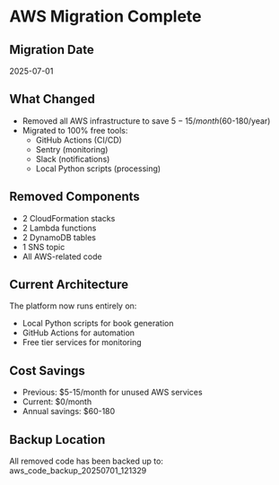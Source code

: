 # AWS Migration Complete

## Migration Date
2025-07-01

## What Changed
- Removed all AWS infrastructure to save $5-15/month ($60-180/year)
- Migrated to 100% free tools:
  - GitHub Actions (CI/CD)
  - Sentry (monitoring)
  - Slack (notifications)
  - Local Python scripts (processing)

## Removed Components
- 2 CloudFormation stacks
- 2 Lambda functions
- 2 DynamoDB tables
- 1 SNS topic
- All AWS-related code

## Current Architecture
The platform now runs entirely on:
- Local Python scripts for book generation
- GitHub Actions for automation
- Free tier services for monitoring

## Cost Savings
- Previous: $5-15/month for unused AWS services
- Current: $0/month
- Annual savings: $60-180

## Backup Location
All removed code has been backed up to: aws_code_backup_20250701_121329
